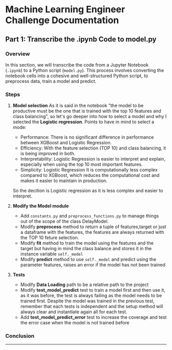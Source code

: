 # Machine Learning Engineer Challenge Documentation

## Part 1: Transcribe the .ipynb Code to model.py

### Overview

In this section, we will transcribe the code from a Jupyter Notebook (`.ipynb`) to a Python script (`model.py`). This process involves converting the notebook cells into a cohesive and well-structured Python script, to preprocess data, train a model and predict.

### Steps

1. **Model selection**
    As it is said in the notebook "the model to be productive must be the one that is trained with the top 10 features and class balancing", so let's go deeper into how to select a model and why I selected the **Logistic regression**. Points to have in mind to select a mode:

     - Performance: There is no significant difference in performance between XGBoost and Logistic Regression.
     - Efficiency: With the feature selection (TOP 10) and class balancing, it is being improved in both.
     - Interpretability: Logistic Regression is easier to interpret and explain, especially when using the top 10 most important features.
     - Simplicity: Logistic Regression It is computationally less complex compared to XGBoost, which reduces the computational cost and makes it easier to maintain in production.

    So the decition is Logistic regression as it is less complex and easier to interpret.

2. **Modify the Model module**

   - Add `constants.py` and `preprocess_functions.py` to manage things out of the scope of the class DelayModel.
   - Modify **preprocess** method to return a tuple of features,target or just a dataframe with the features, the features are always returned with the TOP 10 feture selection.
   - Modify **fit** method to train the model using the features and the target but having in mind the class balance and stores it in the instance variable `self._model`
   - Modify **predict** method to use `self._model` and predict using the parameter features, raises an error if the model has not been trained

3. **Tests**

   - Modify **Data Loading** path to be a relative path to the project
   - Modify **test_model_predict** test to train a model first and then use it, as it was before, the test is always failing as the model needs to be trained first. Despite the model was trained in the previous test, remember that each tests is independent and the setup method will always clear and instantiate again all for each test.
   - Add **test_model_predict_error** test to increase the coverage and test the error case when the model is not trained before

### Conclusion

-------
